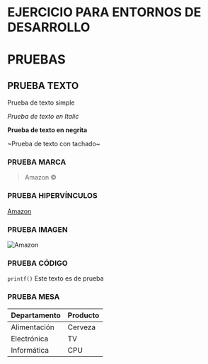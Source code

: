 # EJERCICIO PARA ENTORNOS DE DESARROLLO

# PRUEBAS
## PRUEBA TEXTO
Prueba de texto simple

_Prueba de texto en Italic_

**Prueba de texto en negrita**

~Prueba de texto con tachado~

### PRUEBA MARCA
>Amazon
&copy;

### PRUEBA HIPERVÍNCULOS
[Amazon](https://www.amazon.es "Amazon")

### PRUEBA IMAGEN
![Amazon](https://1000marcas.net/wp-content/uploads/2019/11/Amazon-logo-600x375.png)

### PRUEBA CÓDIGO
`printf()` Este texto es de prueba

### PRUEBA MESA
|Departamento|Producto|
|------------|------- |
|Alimentación|Cerveza |
|Electrónica |TV      |           
|Informática |CPU     |
